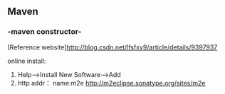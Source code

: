 ## Maven
###  -maven constructor-

[Reference website]http://blog.csdn.net/lfsfxy9/article/details/9397937

online install:

 1. Help-->Install New Software-->Add
 2. http addr：    name:m2e
                  http://m2eclipse.sonatype.org/sites/m2e
